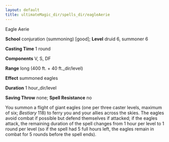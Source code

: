 ```yaml
---
layout: default
title: ultimateMagic_dir/spells_dir/eagleAerie
---
```

Eagle Aerie

**School** conjuration (summoning) [good]; **Level** druid 6, summoner 6

**Casting Time** 1 round

**Components** V, S, DF

**Range** long (400 ft. + 40 ft._dir/level)

**Effect** summoned eagles

**Duration** 1 hour_dir/level

**Saving Throw** none; **Spell Resistance** no

You summon a flight of giant eagles (one per three caster levels, maximum of six; _Bestiary_ 118) to ferry you and your allies across the skies. The eagles avoid combat if possible but defend themselves if attacked; if the eagles attack, the remaining duration of the spell changes from 1 hour per level to 1 round per level (so if the spell had 5 full hours left, the eagles remain in combat for 5 rounds before the spell ends).


